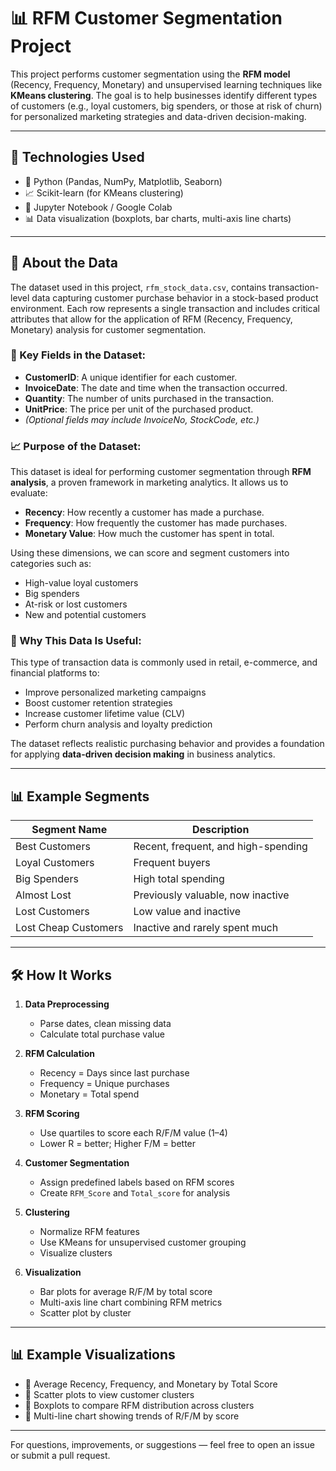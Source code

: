 # 📊 RFM Customer Segmentation Project

This project performs customer segmentation using the **RFM model** (Recency, Frequency, Monetary) and unsupervised learning techniques like **KMeans clustering**. The goal is to help businesses identify different types of customers (e.g., loyal customers, big spenders, or those at risk of churn) for personalized marketing strategies and data-driven decision-making.

---

## 🔧 Technologies Used

- 🐍 Python (Pandas, NumPy, Matplotlib, Seaborn)
- 📈 Scikit-learn (for KMeans clustering)
- 📓 Jupyter Notebook / Google Colab
- 📊 Data visualization (boxplots, bar charts, multi-axis line charts)

---

## 📂 About the Data

The dataset used in this project, `rfm_stock_data.csv`, contains transaction-level data capturing customer purchase behavior in a stock-based product environment. Each row represents a single transaction and includes critical attributes that allow for the application of RFM (Recency, Frequency, Monetary) analysis for customer segmentation.

### 📌 Key Fields in the Dataset:

- **CustomerID**: A unique identifier for each customer.
- **InvoiceDate**: The date and time when the transaction occurred.
- **Quantity**: The number of units purchased in the transaction.
- **UnitPrice**: The price per unit of the purchased product.
- *(Optional fields may include InvoiceNo, StockCode, etc.)*

### 📈 Purpose of the Dataset:

This dataset is ideal for performing customer segmentation through **RFM analysis**, a proven framework in marketing analytics. It allows us to evaluate:

- **Recency**: How recently a customer has made a purchase.
- **Frequency**: How frequently the customer has made purchases.
- **Monetary Value**: How much the customer has spent in total.

Using these dimensions, we can score and segment customers into categories such as:
- High-value loyal customers
- Big spenders
- At-risk or lost customers
- New and potential customers

### 🧠 Why This Data Is Useful:

This type of transaction data is commonly used in retail, e-commerce, and financial platforms to:
- Improve personalized marketing campaigns
- Boost customer retention strategies
- Increase customer lifetime value (CLV)
- Perform churn analysis and loyalty prediction

The dataset reflects realistic purchasing behavior and provides a foundation for applying **data-driven decision making** in business analytics.

---

## 📊 Example Segments

| Segment Name           | Description                                   |
|------------------------|-----------------------------------------------|
| Best Customers         | Recent, frequent, and high-spending           |
| Loyal Customers        | Frequent buyers                               |
| Big Spenders           | High total spending                           |
| Almost Lost            | Previously valuable, now inactive             |
| Lost Customers         | Low value and inactive                        |
| Lost Cheap Customers   | Inactive and rarely spent much                |

---

## 🛠️ How It Works

1. **Data Preprocessing**
   - Parse dates, clean missing data
   - Calculate total purchase value

2. **RFM Calculation**
   - Recency = Days since last purchase
   - Frequency = Unique purchases
   - Monetary = Total spend

3. **RFM Scoring**
   - Use quartiles to score each R/F/M value (1–4)
   - Lower R = better; Higher F/M = better

4. **Customer Segmentation**
   - Assign predefined labels based on RFM scores
   - Create `RFM_Score` and `Total_score` for analysis

5. **Clustering**
   - Normalize RFM features
   - Use KMeans for unsupervised customer grouping
   - Visualize clusters

6. **Visualization**
   - Bar plots for average R/F/M by total score
   - Multi-axis line chart combining RFM metrics
   - Scatter plot by cluster

---

## 📊 Example Visualizations

- 📌 Average Recency, Frequency, and Monetary by Total Score  
- 📌 Scatter plots to view customer clusters  
- 📌 Boxplots to compare RFM distribution across clusters  
- 📌 Multi-line chart showing trends of R/F/M by score

---

For questions, improvements, or suggestions — feel free to open an issue or submit a pull request.

